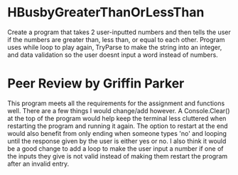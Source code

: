 # HBusbyGreaterThanOrLessThan

Create a program that takes 2 user-inputted numbers and then tells the user if the numbers are greater than, less than, or equal to each other.
Program uses while loop to play again, TryParse to make the string into an integer, and data validation so the user doesnt input a word instead of numbers. 

# Peer Review by Griffin Parker

This program meets all the requirements for the assignment and functions well. There are a few things I would change/add however. A Console.Clear() at the top of the program would help keep the terminal less cluttered when restarting the program and running it again. The option to restart at the end would also benefit from only ending when someone types 'no' and looping until the response given by the user is either yes or no. I also think it would be a good change to add a loop to  make the user input a number if one of the inputs they give is not valid instead of making them restart the program after an invalid entry. 


